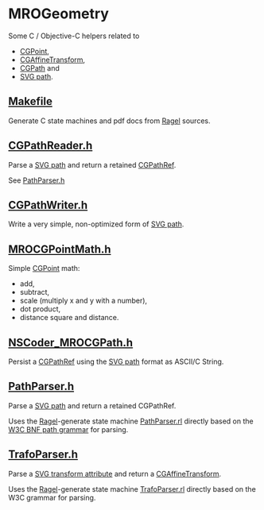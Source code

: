 
# MROGeometry

Some C / Objective-C helpers related to

- [CGPoint](http://developer.apple.com/library/mac/#documentation/GraphicsImaging/Reference/CGGeometry/Reference/reference.html%23//apple_ref/doc/uid/TP30000955-CH2g-C016211),
- [CGAffineTransform](http://developer.apple.com/library/ios/#documentation/GraphicsImaging/Reference/CGAffineTransform/Reference/reference.html%23//apple_ref/doc/c_ref/CGAffineTransform),
- [CGPath](http://developer.apple.com/library/ios/#documentation/GraphicsImaging/Reference/CGPath/Reference/reference.html) and
- [SVG path](http://www.w3.org/TR/SVG/paths.html).

## [Makefile](MROGeometry/blob/master/Makefile)

Generate C state machines and pdf docs from [Ragel](http://www.complang.org/ragel/) sources.

## [CGPathReader.h](MROGeometry/blob/master/CGPathReader.h)

Parse a [SVG path](http://www.w3.org/TR/SVG/paths.html) and return a retained 
[CGPathRef](http://developer.apple.com/library/ios/#documentation/GraphicsImaging/Reference/CGPath/Reference/reference.html).

See [PathParser.h](MROGeometry/blob/master/PathParser.h)

## [CGPathWriter.h](MROGeometry/blob/master/CGPathWriter.h)

Write a very simple, non-optimized form of [SVG path](http://www.w3.org/TR/SVG11/paths.html#PathDataBNF).

## [MROCGPointMath.h](MROGeometry/blob/master/MROCGPointMath.h)

Simple [CGPoint](http://developer.apple.com/library/mac/#documentation/GraphicsImaging/Reference/CGGeometry/Reference/reference.html%23//apple_ref/doc/uid/TP30000955-CH2g-C016211)
math:

- add,
- subtract,
- scale (multiply x and y with a number),
- dot product,
- distance square and distance.

## [NSCoder_MROCGPath.h](MROGeometry/blob/master/NSCoder_MROCGPath.h)

Persist a [CGPathRef](http://developer.apple.com/library/ios/#documentation/GraphicsImaging/Reference/CGPath/Reference/reference.html)
using the [SVG path](http://www.w3.org/TR/SVG11/paths.html#PathDataBNF) format as ASCII/C String.
 
## [PathParser.h](MROGeometry/blob/master/PathParser.h)

Parse a [SVG path](http://www.w3.org/TR/SVG/paths.html) and return a retained CGPathRef.

Uses the [Ragel](http://www.complang.org/ragel/)-generate state machine 
[PathParser.rl](MROGeometry/blob/master/PathParser.rl) directly based on the [W3C BNF path grammar](http://www.w3.org/TR/SVG11/paths.html#PathDataBNF)
for parsing.

## [TrafoParser.h](MROGeometry/blob/master/TrafoParser.h)

Parse a [SVG transform attribute](http://www.w3.org/TR/SVG/coords.html#TransformAttribute) and 
return a [CGAffineTransform](http://developer.apple.com/library/ios/#documentation/GraphicsImaging/Reference/CGAffineTransform/Reference/reference.html%23//apple_ref/doc/c_ref/CGAffineTransform).

Uses the [Ragel](http://www.complang.org/ragel/)-generate state machine 
[TrafoParser.rl](MROGeometry/blob/master/TrafoParser.rl) directly based on the W3C grammar for parsing.
